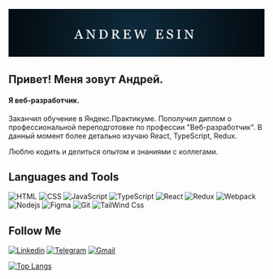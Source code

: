 [![Header](https://github.com/Kuban23/Kuban23/blob/main/image/Header_.jpg)]()

## Привет! Меня зовут Андрей.
#### Я веб-разработчик.

Заканчил обучение в Яндекс.Практикуме. Пополучил диплом о профессиональной переподготовке по профессии "Веб-разработчик".
В данный момент более детально изучаю React, TypeScript, Redux.

Люблю кодить и делиться опытом и знаниями с коллегами. 

## Languages and Tools
![HTML](https://img.shields.io/badge/-HTML-FF4500?style=for-the-badge&logo=html5&logoColor=FFFFFF)
![CSS](https://img.shields.io/badge/-CSS-4169E1?style=for-the-badge&logo=css3&logoColor=FFFFFF)
![JavaScript](https://img.shields.io/badge/-JavaScript-FFFF00?style=for-the-badge&logo=JavaScript&logoColor=000000)
![TypeScript](https://img.shields.io/badge/-TYPESCRIPT-3178C6?style=for-the-badge&logo=typescript&logoColor=FFFFFF)
![React](https://img.shields.io/badge/-React-00BFFF?style=for-the-badge&logo=React&logoColor=FFFFFF)
![Redux](https://img.shields.io/badge/-Redux-8A2BE2?style=for-the-badge&logo=Redux&logoColor=FFFFFF)
![Webpack](https://img.shields.io/badge/-Webpack-4682B4?style=for-the-badge&logo=Webpack&logoColor=FFFFFF)
![Nodejs](https://img.shields.io/badge/-Nodejs-32CD32?style=for-the-badge&logo=node&logoColor=FFFFFF)
![Figma](https://img.shields.io/badge/-Figma-000000?style=for-the-badge&logo=Figma&logoColor=FFFFFF)
![Git](https://img.shields.io/badge/-Git-D3D3D3?style=for-the-badge&logo=Git&logoColor=FF4500)
![TailWind Css](https://img.shields.io/badge/-tailwind-ffffff?style=for-the-badge&logo=tailwind%20CSS&logoColor=00BFFF)


## Follow Me
[![Linkedin](https://img.shields.io/badge/-Linkedin-4682B4?style=for-the-badge&logo=Linkedin&logoColor=FFFFFF)](www.linkedin.com/in/андрей-есин)
[![Telegram](https://img.shields.io/badge/-Telegram-00BFFF?style=for-the-badge&logo=Telegram&logoColor=FFFFFF)](https://t.me/EsinAndrew)
[![Gmail](https://img.shields.io/badge/-Gmail-FF0000?style=for-the-badge&logo=Gmail&logoColor=FFFFFF)](kubanesin@gmail.com)

[![Top Langs](https://github-readme-stats.vercel.app/api/top-langs/?username=Kuban23&layout=compact)](https://github.com/anuraghazra/github-readme-stats)